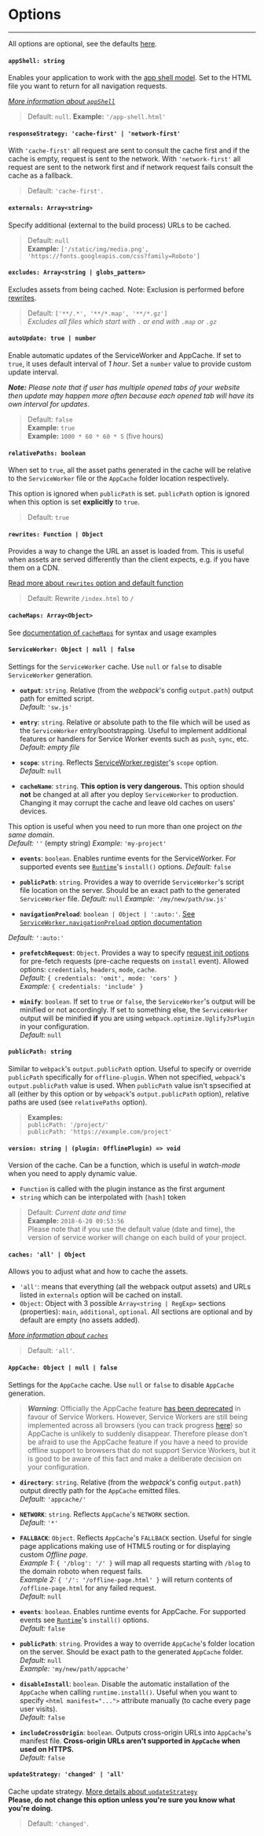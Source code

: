 # Options

___________________________________

All options are optional, see the defaults [here](../src/default-options.js).

#### `appShell: string`

Enables your application to work with the [app shell model](https://developers.google.com/web/fundamentals/architecture/app-shell). Set to the HTML file you want to return for all navigation requests.

*[More information about `appShell`](app-shell.md)*

> Default: `null`.
> **Example:** `'/app-shell.html'`

#### `responseStrategy: 'cache-first' | 'network-first'`

With `'cache-first'` all request are sent to consult the cache first and if the cache is empty, request is sent to the network.  With `'network-first'` all request are sent to the network first and if network request fails consult the cache as a fallback.

> Default: `'cache-first'`.

#### `externals: Array<string>`

Specify additional (external to the build process) URLs to be cached. 

> Default: `null`  
> **Example:** `['/static/img/media.png', 'https://fonts.googleapis.com/css?family=Roboto']`

#### `excludes: Array<string | globs_pattern>`

Excludes assets from being cached. Note: Exclusion is performed before [rewrites](https://github.com/NekR/offline-plugin/blob/master/docs/options.md#rewrites-function--object).

> Default: `['**/.*', '**/*.map', '**/*.gz']`  
> _Excludes all files which start with `.` or end with `.map` or `.gz`_

#### `autoUpdate: true | number`

Enable automatic updates of the ServiceWorker and AppCache. If set to `true`, it uses default interval of _1 hour_. Set a `number` value to provide custom update interval.

_**Note:** Please note that if user has multiple opened tabs of your website then update may happen more often because each opened tab will have its own interval for updates._

> Default: `false`  
> **Example:** `true`  
> **Example:** `1000 * 60 * 60 * 5` (five hours)

#### `relativePaths: boolean`

When set to `true`, all the asset paths generated in the cache will be relative to the `ServiceWorker` file or the `AppCache` folder location respectively.

This option is ignored when `publicPath` is set. `publicPath` option is ignored when this option is set **explicitly** to `true`.

> Default: `true`

#### `rewrites: Function | Object`

Provides a way to change the URL an asset is loaded from. This is useful when assets are served differently than the client expects, e.g. if you have them on a CDN.

[Read more about `rewrites` option and default function](rewrites.md)

> Default: Rewrite `/index.html` to `/`

#### `cacheMaps: Array<Object>`

See [documentation of `cacheMaps`](cache-maps.md) for syntax and usage examples

#### `ServiceWorker: Object | null | false`

Settings for the `ServiceWorker` cache. Use `null` or `false` to disable `ServiceWorker` generation.

* **`output`**: `string`. Relative (from the _webpack_'s config `output.path`) output path for emitted script.  
_Default:_ `'sw.js'`

* **`entry`**: `string`. Relative or absolute path to the file which will be used as the `ServiceWorker` entry/bootstrapping. Useful to implement additional features or handlers for Service Worker events such as `push`, `sync`, etc.  
_Default:_ _empty file_

* **`scope`**: `string`. Reflects [ServiceWorker.register](https://developer.mozilla.org/en-US/docs/Web/API/ServiceWorkerContainer/register)'s `scope` option.  
_Default:_ `null`

* **`cacheName`**: `string`. **This option is very dangerous.** This option should **not** be changed at all after you deploy `ServiceWorker` to production. Changing it may corrupt the cache and leave old caches on users' devices.

This option is useful when you need to run more than one project on _the same domain_.  
_Default:_ _`''`_ (empty string)
_Example:_ `'my-project'`

* **`events`**: `boolean`. Enables runtime events for the ServiceWorker. For supported events see [`Runtime`](runtime.md)'s `install()` options.
_Default:_ `false`

* **`publicPath`**: `string`. Provides a way to override `ServiceWorker`'s script file location on the server. Should be an exact path to the generated `ServiceWorker` file.
_Default:_ `null`
_Example:_ `'/my/new/path/sw.js'`

* **`navigationPreload`**: `boolean | Object | ':auto:'`. [See `ServiceWorker.navigationPreload` option documentation](navigation-preload.md)

_Default:_ `':auto:'`

* **`prefetchRequest`**: `Object`. Provides a way to specify [request init options](https://developer.mozilla.org/en-US/docs/Web/API/Request/Request) for pre-fetch requests (pre-cache requests on `install` event). Allowed options: `credentials`, `headers`, `mode`, `cache`.  
_Default:_ `{ credentials: 'omit', mode: 'cors' }`  
_Example:_ `{ credentials: 'include' }`  

* **`minify`**: `boolean`. If set to `true` or `false`, the `ServiceWorker`'s output will be minified or not accordingly. If set to something else, the `ServiceWorker` output will be minified **if** you are using `webpack.optimize.UglifyJsPlugin` in your configuration.  
_Default:_ `null`

#### `publicPath: string`

Similar to `webpack`'s `output.publicPath` option. Useful to specify or override `publicPath` specifically for `offline-plugin`. When not specified, `webpack`'s `output.publicPath` value is used. When `publicPath` value isn't spsecified at all (either by this option or by `webpack`'s `output.publicPath` option), relative paths are used (see `relativePaths` option).

> __Examples:__  
`publicPath: '/project/'`  
`publicPath: 'https://example.com/project'`

#### `version: string | (plugin: OfflinePlugin) => void`

Version of the cache. Can be a function, which is useful in _watch-mode_ when you need to apply dynamic value.

* `Function` is called with the plugin instance as the first argument
* `string` which can be interpolated with `[hash]` token

> Default: _Current date and time_  
> **Example:** `2018-6-20 09:53:56`  
> Please note that if you use the default value (date and time), the version of service worker will change on each build of your project.

#### `caches: 'all' | Object`

Allows you to adjust what and how to cache the assets.

* `'all'`: means that everything (all the webpack output assets) and URLs listed in `externals` option will be cached on install.
* `Object`: Object with 3 possible `Array<string | RegExp>` sections (properties): `main`, `additional`, `optional`. All sections are optional and by default are empty (no assets added).

*[More information about `caches`](caches.md)*

> Default: `'all'`.


#### `AppCache: Object | null | false`

Settings for the `AppCache` cache. Use `null` or `false` to disable `AppCache` generation.

 > _**Warning**_: Officially the AppCache feature [has been deprecated](https://developer.mozilla.org/en-US/docs/Web/HTML/Using_the_application_cache) in favour of Service Workers.  However, Service Workers are still being implemented across all browsers (you can track progress [here](https://jakearchibald.github.io/isserviceworkerready/)) so AppCache is unlikely to suddenly disappear.  Therefore please don't be afraid to use the AppCache feature if you have a need to provide offline support to browsers that do not support Service Workers, but it is good to be aware of this fact and make a deliberate decision on your configuration.

* **`directory`**: `string`. Relative (from the _webpack_'s config `output.path`) output directly path for the `AppCache` emitted files.  
_Default:_ `'appcache/'`

* **`NETWORK`**: `string`. Reflects `AppCache`'s `NETWORK` section.  
_Default:_ `'*'`

* **`FALLBACK`**: `Object`. Reflects `AppCache`'s `FALLBACK` section. Useful for single page applications making use of HTML5 routing or for displaying custom _Offline page_.  
_Example 1:_ `{ '/blog': '/' }` will map all requests starting with `/blog` to the domain roboto when request fails.  
_Example 2:_ `{ '/': '/offline-page.html' }` will return contents of `/offline-page.html` for any failed request.  
_Default:_ `null`

* **`events`**: `boolean`. Enables runtime events for AppCache. For supported events see [`Runtime`](runtime.md)'s `install()` options.  
_Default:_ `false`

* **`publicPath`**: `string`. Provides a way to override `AppCache`'s folder location on the server. Should be exact path to the generated `AppCache` folder.  
_Default:_ `null`  
_Example:_ `'my/new/path/appcache'`

* **`disableInstall`**: `boolean`. Disable the automatic installation of the `AppCache` when calling `runtime.install()`. Useful when you want to specify `<html manifest="...">` attribute manually (to cache every page user visits).  
_Default:_ `false`

* **`includeCrossOrigin`**: `boolean`. Outputs cross-origin URLs into `AppCache`'s manifest file. **Cross-origin URLs aren't supported in `AppCache` when used on HTTPS.**  
_Default:_ `false`

#### `updateStrategy: 'changed' | 'all'`
Cache update strategy. [More details about `updateStrategy`](update-strategies.md)  
**Please, do not change this option unless you're sure you know what you're doing.**
> Default: `'changed'`.


